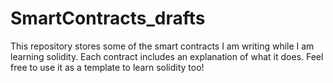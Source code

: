 # SmartContracts_drafts
This repository stores some of the smart contracts I am writing while I am learning solidity.
Each contract includes an explanation of what it does.
Feel free to use it as a template to learn solidity too!
